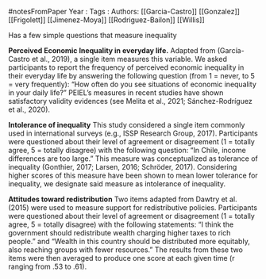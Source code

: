 #notesFromPaper
Year   :
Tags   :
Authors: [[Garcia-Castro]] [[Gonzalez]] [[Frigolett]] [[Jimenez-Moya]] [[Rodriguez-Bailon]] [[Willis]]

Has a few simple questions that measure inequality

**Perceived Economic Inequality in everyday life.**
Adapted from (García-Castro et al., 2019), a single item measures this variable. We asked participants  to report the frequency of perceived economic inequality in their everyday life by answering the  following question (from 1 = never, to 5 = very frequently): “How often do you see situations of  economic inequality in your daily life?” PEIEL’s measures in recent studies have shown satisfactory  validity evidences (see Melita et al., 2021; Sánchez-Rodríguez et al., 2020).

**Intolerance of inequality**
This study considered a single item commonly used in international surveys (e.g., ISSP Research  Group, 2017). Participants were questioned about their level of agreement or disagreement (1 = totally  agree, 5 = totally disagree) with the following question: “In Chile, income differences are too large.”  This measure was conceptualized as tolerance of inequality (Gonthier, 2017; Larsen, 2016; Schröder,   2017). Considering higher scores of this measure have been shown to mean lower tolerance for  inequality, we designate said measure as intolerance of inequality. 

**Attitudes toward redistribution**
Two items adapted from Dawtry et al. (2015) were used to measure support for redistributive policies.  Participants were questioned about their level of agreement or disagreement (1 = totally agree,  5 = totally disagree) with the following statements: “I think the government should redistribute wealth  charging higher taxes to rich people.” and “Wealth in this country should be distributed more  equitably, also reaching groups with fewer resources.” The results from these two items were then  averaged to produce one score at each given time (r ranging from .53 to .61). 

